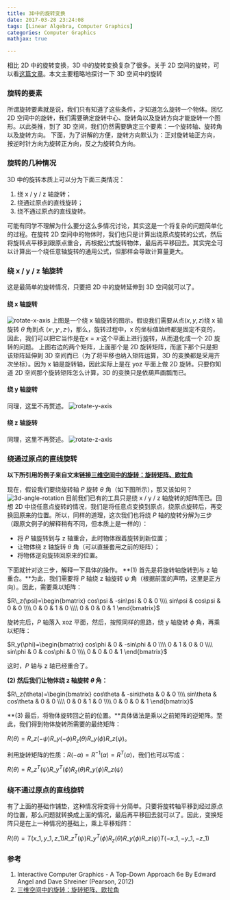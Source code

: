 ```yaml
---
title: 3D中的旋转变换
date: 2017-03-28 23:24:08
tags: [Linear Algebra, Computer Graphics]
categories: Computer Graphics
mathjax: true

---
```

相比 2D 中的旋转变换，3D 中的旋转变换复杂了很多。关于 2D 空间的旋转，可以看[这篇文章](https://jermmy.github.io/2016/07/18/2016-7-18-CV-%E6%97%8B%E8%BD%AC%E5%B9%B3%E7%A7%BB%E7%BC%A9%E6%94%BE/)。本文主要粗略地探讨一下 3D 空间中的旋转
<!--more-->

### 旋转的要素
所谓旋转要素就是说，我们只有知道了这些条件，才知道怎么旋转一个物体。回忆 2D 空间中的旋转，我们需要确定旋转中心、旋转角以及旋转方向才能旋转一个图形。以此类推，到了 3D 空间，我们仍然需要确定三个要素：一个旋转轴、旋转角以及旋转方向。
下面，为了讲解的方便，旋转方向默认为：正对旋转轴正方向，按逆时针方向为旋转正方向，反之为旋转负方向。

### 旋转的几种情况
3D 中的旋转本质上可以分为下面三类情况：
1. 绕 x / y / z 轴旋转；
2. 绕通过原点的直线旋转；
3. 绕不通过原点的直线旋转。

可能有同学不理解为什么要分这么多情况讨论，其实这是一个将复杂的问题简单化的过程。在旋转 2D 空间中的物体时，我们也只是计算出绕原点旋转的公式，然后将旋转点平移到跟原点重合，再根据公式旋转物体，最后再平移回去。其实完全可以计算出一个绕任意轴旋转的通用公式，但那样会导致计算量更大。

### 绕 x / y / z 轴旋转
这是最简单的旋转情况，只要把 2D 中的旋转延伸到 3D 空间就可以了。
#### 绕 x 轴旋转
![rotate-x-axis](/images/2017-3-28/rotate-x-axis.png)
上图是一个绕 x 轴旋转的图示。假设我们需要从点($x, y, z$)绕 x 轴旋转 $\theta$ 角到点 ($x^,, y^,, z^,$)，那么，旋转过程中，x 的坐标值始终都是固定不变的，因此，我们可以把它当作是在$x=x^,$这个平面上进行旋转，从而退化成一个 2D 旋转的问题。
上图右边的两个矩阵，上面那个是 2D 旋转矩阵，而底下那个只是把该矩阵延伸到 3D 空间而已（为了将平移也纳入矩阵运算，3D 的变换都是采用齐次坐标）。因为 x 轴是旋转轴，因此实际上是在 yoz 平面上做 2D 旋转。只要你知道 2D 空间那个旋转矩阵怎么计算，3D 的变换只是依葫芦画瓢而已。
#### 绕 y 轴旋转
同理，这里不再赘述。
![rotate-y-axis](/images/2017-3-28/rotate-y-axis.png)
#### 绕 z 轴旋转
同理，这里不再赘述。
![rotate-z-axis](/images/2017-3-28/rotate-z-axis.png)

### 绕通过原点的直线旋转
**以下所引用的例子来自文末链接[三维空间中的旋转：旋转矩阵、欧拉角](http://blog.miskcoo.com/2016/12/rotation-in-3d-space)**

现在，假设我们要绕旋转轴 $P$ 旋转 $\theta$ 角（如下图所示），那又该如何？
![3d-angle-rotation](/images/2017-3-28/3d-angle-rotation.png)
目前我们已有的工具只是绕 x / y / z 轴旋转的矩阵而已。回想 2D 中绕任意点旋转的情况，我们是将任意点变换到原点，绕原点旋转后，再变换回原来的位置。所以，同样的道理，这次我们也将绕 $P$ 轴的旋转分解为三步（跟原文例子的解释稍有不同，但本质上是一样的）：
+ 将 $P$ 轴旋转到与 z 轴重合，此时物体跟着旋转到新位置；
+ 让物体绕 z 轴旋转 $\theta$ 角（可以直接套用之前的矩阵）；
+ 将物体逆向旋转回原来的位置。

下面就针对这三步，解释一下具体的操作。
**(1) 首先是将旋转轴旋转到与 z 轴重合。**为此，我们需要将 $P$ 轴绕 z 轴旋转 $\psi$ 角（根据前面的声明，这里是正方向）。因此，需要乘以矩阵：

$R\_z(\psi)=\begin{bmatrix} cos\psi & -sin\psi & 0 & 0 \\\\ sin\psi & cos\psi & 0 & 0 \\\\ 0 & 0 & 1 & 0 \\\\ 0 & 0 & 0 & 1 \end{bmatrix}$

旋转完后，$P$ 轴落入 xoz 平面，然后，按照同样的思路，绕 y 轴旋转 $\phi$ 角，再乘以矩阵：

$R_y(\phi)=\begin{bmatrix} cos\phi & 0 & -sin\phi & 0 \\\\ 0 & 1 & 0 & 0 \\\\ sin\phi & 0 & cos\phi & 0 \\\\ 0 & 0 & 0 & 1  \end{bmatrix}$

这时，$P$ 轴与 z 轴已经重合了。

**(2) 然后我们让物体绕 z 轴旋转 $\theta$ 角：**

$R\_z(\theta)=\begin{bmatrix} cos\theta & -sin\theta & 0 & 0 \\\\ sin\theta & cos\theta & 0 & 0 \\\\ 0 & 0 & 1 & 0 \\\\ 0 & 0 & 0 & 1 \end{bmatrix}$

**(3) 最后，将物体旋转回之前的位置。**具体做法是乘以之前矩阵的逆矩阵。至此，我们得到物体旋转所需要的最终矩阵：

$R(\theta)=R\_z(-\psi)R\_y(-\phi)R_z(\theta)R\_y(\phi)R\_z(\psi)$。

利用旋转矩阵的性质：$R(-\alpha)=R^{-1}(\alpha)=R^T(\alpha)$，我们也可以写成：

$R(\theta)=R\_z^T(\psi)R\_y^T(\phi)R_z(\theta)R\_y(\phi)R\_z(\psi)$


### 绕不通过原点的直线旋转
有了上面的基础作铺垫，这种情况将变得十分简单。只要将旋转轴平移到经过原点的位置，那么问题就转换成上面的情况，最后再平移回去就可以了。因此，变换矩阵只是在上一种情况的基础上，乘上平移矩阵：

$R(\theta)=T(x\_1, y\_1, z\_1)R\_z^T(\psi)R\_y^T(\phi)R_z(\theta)R\_y(\phi)R\_z(\psi)T(-x\_1, -y\_1, -z\_1)$


### 参考
1. Interactive Computer Graphics - A Top-Down Approach 6e By Edward Angel and Dave Shreiner (Pearson, 2012)
2. [三维空间中的旋转：旋转矩阵、欧拉角](http://blog.miskcoo.com/2016/12/rotation-in-3d-space)




